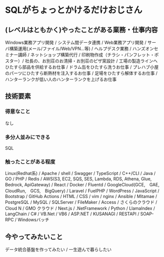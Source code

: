 # SQLがちょっとかけるだけおじさん

## (レベルはともかく)やったことがある業務・仕事内容

Windows業務アプリ開発 / システム間データ連携 / Web業務アプリ開発 / 
サーバ構築運用(メール/ファイル/Web/VPN...等) / ヘルプデスク業務 / ハンズオンセミナー講師 / 
ネットショップ構築代行 / 印刷物作成（チラシ・パンフレット・ポスター）/
社長の、お別荘のお清掃・お別荘のピザ窯設計 / 工場の製造ラインへひたすら部品を供給するお仕事 /
ドラム缶をひたすら洗うお仕事 / プレハブ小屋のパーツにひたすら断熱材を注入するお仕事 / 
足場をひたすら解体するお仕事 /　ハンターランクが低い人のハンターランクを上げるお仕事

## 技術要素

### 得意なこと
なし

### 多分人並みにできる
SQL

### 触ったことがある程度
Linux(Redhat系) / Apache / shell / Swagger / TypeScript / C++/CLI / Java / GO / PHP / Redis / 
AWS(S3, EC2, SQS, SES, Lambda, RDS, Athena, Glue, Bedrock, ApiGateway) / React / Docker / 
Fluentd / GoogleCloud(GCE,　GAE,　CloudRun,　GCS,　BigQuery) / Laravel / FuelPHP / WordPress / 
JavaScript / Bootstrap / GitHub Actions / HTML / CSS / vim / nginx / Ansible / Mitamae / 
PostgreSQL / MySQL / SQLServer / FileMaker / Access / さくらのクラウド / Cloud N / GMO クラウド / 
Next.js / .NetFramework / Python / LlamaIndex / LangChain / C# / VB.Net / VB6 / ASP.NET / 
KUSANAGI / RESTAPI / SOAP-RPC / Windowsバッチ

## 今やってみたいこと
データ統合基盤を作ってみたい / 一生遊んで暮らしたい

